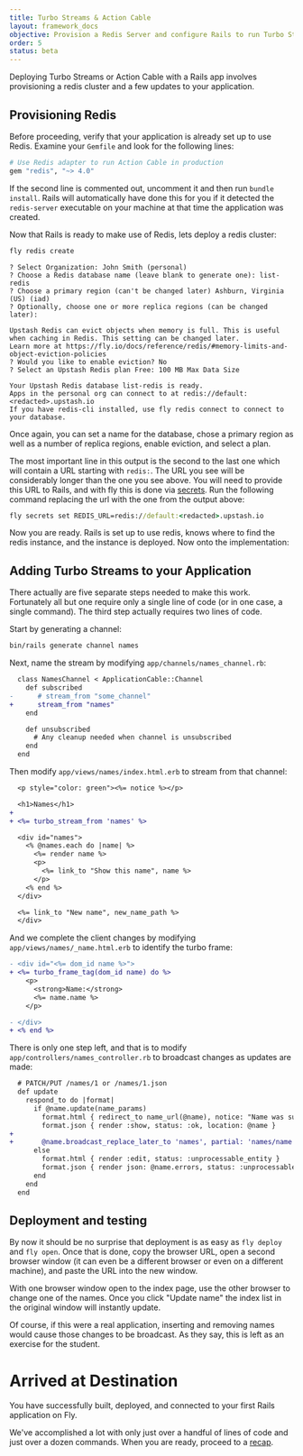 ```yaml
---
title: Turbo Streams & Action Cable
layout: framework_docs
objective: Provision a Redis Server and configure Rails to run Turbo Streams.
order: 5
status: beta
---
```


Deploying Turbo Streams or Action Cable with a Rails app involves provisioning a redis cluster and a few updates to your application.

## Provisioning Redis

Before proceeding, verify that your application is already set up to use Redis. Examine your `Gemfile` and look for the following lines:

``` ruby
# Use Redis adapter to run Action Cable in production
gem "redis", "~> 4.0"
```

If the second line is commented out, uncomment it and then run `bundle install`. Rails will automatically have done this for you if it detected the `redis-server` executable on your machine at that time the application was created.

Now that Rails is ready to make use of Redis, lets deploy a redis cluster:

```cmd
fly redis create
```
```output
? Select Organization: John Smith (personal)
? Choose a Redis database name (leave blank to generate one): list-redis
? Choose a primary region (can't be changed later) Ashburn, Virginia (US) (iad)
? Optionally, choose one or more replica regions (can be changed later):

Upstash Redis can evict objects when memory is full. This is useful when caching in Redis. This setting can be changed later.
Learn more at https://fly.io/docs/reference/redis/#memory-limits-and-object-eviction-policies
? Would you like to enable eviction? No
? Select an Upstash Redis plan Free: 100 MB Max Data Size

Your Upstash Redis database list-redis is ready.
Apps in the personal org can connect to at redis://default:<redacted>.upstash.io
If you have redis-cli installed, use fly redis connect to connect to your database.
```

Once again, you can set a name for the database, chose a primary region as well as
a number of replica regions, enable eviction, and select a plan.

The most important line in this output is the second to the last one which will contain
a URL starting with `redis:`. The URL you see will be considerably longer than the one
you see above. You will need to provide this URL to Rails, and with fly this is done
via [secrets](https://fly.io/docs/reference/secrets/). Run the following command replacing the url with the one from the output above:

```cmd
fly secrets set REDIS_URL=redis://default:<redacted>.upstash.io
```

Now you are ready. Rails is set up to use redis, knows where to find the redis instance,
and the instance is deployed. Now onto the implementation:

## Adding Turbo Streams to your Application

There actually are five separate steps needed to make this work. Fortunately all but
one require only a single line of code (or in one case, a single command). The third
step actually requires two lines of code.

Start by generating a channel:

```cmd
bin/rails generate channel names
```

Next, name the stream by modifying `app/channels/names_channel.rb`:

```diff
  class NamesChannel < ApplicationCable::Channel
    def subscribed
-      # stream_from "some_channel"
+      stream_from "names"
    end

    def unsubscribed
      # Any cleanup needed when channel is unsubscribed
    end
  end
```

Then modify `app/views/names/index.html.erb` to stream from that channel:

```diff
  <p style="color: green"><%= notice %></p>

  <h1>Names</h1>
+
+ <%= turbo_stream_from 'names' %>

  <div id="names">
    <% @names.each do |name| %>
      <%= render name %>
      <p>
        <%= link_to "Show this name", name %>
      </p>
    <% end %>
  </div>

  <%= link_to "New name", new_name_path %>
  </div>
```

And we complete the client changes by modifying `app/views/names/_name.html.erb` to
identify the turbo frame:

```diff
- <div id="<%= dom_id name %>">
+ <%= turbo_frame_tag(dom_id name) do %>
    <p>
      <strong>Name:</strong>
      <%= name.name %>
    </p>

- </div>
+ <% end %>
```

There is only one step left, and that is to modify `app/controllers/names_controller.rb` to broadcast changes as updates are made:

```diff
  # PATCH/PUT /names/1 or /names/1.json
  def update
    respond_to do |format|
      if @name.update(name_params)
        format.html { redirect_to name_url(@name), notice: "Name was successfully updated." }
        format.json { render :show, status: :ok, location: @name }
+
+       @name.broadcast_replace_later_to 'names', partial: 'names/name'
      else
        format.html { render :edit, status: :unprocessable_entity }
        format.json { render json: @name.errors, status: :unprocessable_entity }
      end
    end
  end
```

## Deployment and testing

By now it should be no surprise that deployment is as easy as `fly deploy` and
`fly open`. Once that is done, copy the browser URL, open a second browser
window (it can even be a different browser or even on a different machine), and
paste the URL into the new window.

With one browser window open to the index page, use the other browser to change
one of the names. Once you click "Update name" the index list in the original
window will instantly update.

Of course, if this were a real application, inserting and removing names would
cause those changes to be broadcast. As they say, this is left as an exercise
for the student.

# Arrived at Destination

You have successfully built, deployed, and connected to your first Rails application on Fly.

We've accomplished a lot with only just over a handful of lines of code and
just over a dozen commands. When you are ready, proceed to a
[recap](/docs/rails/quick-start/recap/).